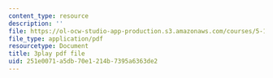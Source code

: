 ```yaml
---
content_type: resource
description: ''
file: https://ol-ocw-studio-app-production.s3.amazonaws.com/courses/5-111-principles-of-chemical-science-fall-2008/251e0071a5db70e1214b7395a6363de2_qTrw6f_sbOw.pdf
file_type: application/pdf
resourcetype: Document
title: 3play pdf file
uid: 251e0071-a5db-70e1-214b-7395a6363de2
---
```

